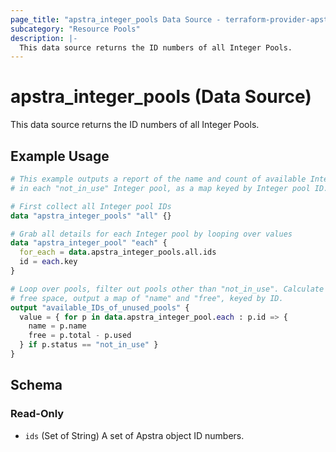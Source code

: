 ```yaml
---
page_title: "apstra_integer_pools Data Source - terraform-provider-apstra"
subcategory: "Resource Pools"
description: |-
  This data source returns the ID numbers of all Integer Pools.
---
```


# apstra_integer_pools (Data Source)

This data source returns the ID numbers of all Integer Pools.


## Example Usage

```terraform
# This example outputs a report of the name and count of available Integers
# in each "not_in_use" Integer pool, as a map keyed by Integer pool ID.

# First collect all Integer pool IDs
data "apstra_integer_pools" "all" {}

# Grab all details for each Integer pool by looping over values
data "apstra_integer_pool" "each" {
  for_each = data.apstra_integer_pools.all.ids
  id = each.key
}

# Loop over pools, filter out pools other than "not_in_use". Calculate
# free space, output a map of "name" and "free", keyed by ID.
output "available_IDs_of_unused_pools" {
  value = { for p in data.apstra_integer_pool.each : p.id => {
    name = p.name
    free = p.total - p.used
  } if p.status == "not_in_use" }
}
```

<!-- schema generated by tfplugindocs -->
## Schema

### Read-Only

- `ids` (Set of String) A set of Apstra object ID numbers.

